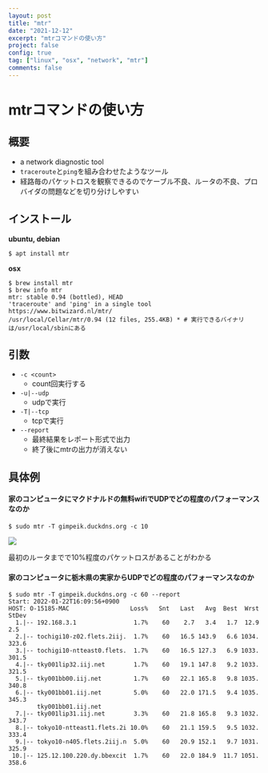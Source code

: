 ```yaml
---
layout: post
title: "mtr"
date: "2021-12-12"
excerpt: "mtrコマンドの使い方"
project: false
config: true
tag: ["linux", "osx", "network", "mtr"]
comments: false
---
```


# mtrコマンドの使い方

## 概要
 - a network diagnostic tool
 - `traceroute`と`ping`を組み合わせたようなツール
 - 経路毎のパケットロスを観察できるのでケーブル不良、ルータの不良、プロバイダの問題などを切り分けしやすい


## インストール

**ubuntu, debian**
```console
$ apt install mtr
```

**osx**
```console
$ brew install mtr
$ brew info mtr
mtr: stable 0.94 (bottled), HEAD
'traceroute' and 'ping' in a single tool
https://www.bitwizard.nl/mtr/
/usr/local/Cellar/mtr/0.94 (12 files, 255.4KB) * # 実行できるバイナリは/usr/local/sbinにある
```

## 引数
 - `-c <count>`
   - count回実行する
 - `-u|--udp`
   - udpで実行
 - `-T|--tcp`
   - tcpで実行
 - `--report`
   - 最終結果をレポート形式で出力
   - 終了後にmtrの出力が消えない

## 具体例

#### 家のコンピュータにマクドナルドの無料wifiでUDPでどの程度のパフォーマンスなのか

```console
$ sudo mtr -T gimpeik.duckdns.org -c 10
```

<div>
  <img src="https://user-images.githubusercontent.com/4949982/145698093-c3a6273d-990a-43c9-93e8-6abbdf5f6c65.png">
</div>

最初のルータまでで10%程度のパケットロスがあることがわかる

#### 家のコンピュータに栃木県の実家からUDPでどの程度のパフォーマンスなのか


```console
$ sudo mtr -T gimpeik.duckdns.org -c 60 --report
Start: 2022-01-22T16:09:56+0900
HOST: O-15185-MAC                 Loss%   Snt   Last   Avg  Best  Wrst StDev
  1.|-- 192.168.3.1                1.7%    60    2.7   3.4   1.7  12.9   2.5
  2.|-- tochigi10-z02.flets.2iij.  1.7%    60   16.5 143.9   6.6 1034. 323.6
  3.|-- tochigi10-ntteast0.flets.  1.7%    60   16.5 127.3   6.9 1033. 301.5
  4.|-- tky001lip32.iij.net        1.7%    60   19.1 147.8   9.2 1033. 321.5
  5.|-- tky001bb00.iij.net         1.7%    60   22.1 165.8   9.8 1035. 340.8
  6.|-- tky001bb01.iij.net         5.0%    60   22.0 171.5   9.4 1035. 345.3
        tky001bb01.iij.net
  7.|-- tky001lip31.iij.net        3.3%    60   21.8 165.8   9.3 1032. 343.7
  8.|-- tokyo10-ntteast1.flets.2i 10.0%    60   21.1 159.5   9.5 1032. 333.4
  9.|-- tokyo10-n405.flets.2iij.n  5.0%    60   20.9 152.1   9.7 1031. 325.9
 10.|-- 125.12.100.220.dy.bbexcit  1.7%    60   22.0 184.9  11.7 1051. 358.6
```
